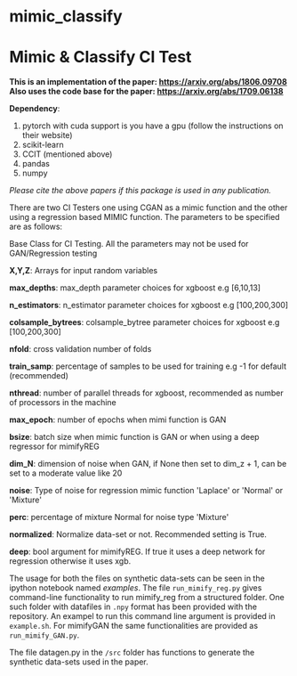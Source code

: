 # mimic_classify
# Mimic &amp; Classify CI Test

__This is an implementation of the paper: https://arxiv.org/abs/1806.09708__
__Also uses the code base for the paper: https://arxiv.org/abs/1709.06138__

__Dependency__:
1. pytorch with cuda support is you have a gpu (follow the instructions on their website)
2. scikit-learn
3. CCIT (mentioned above)
4. pandas
5. numpy

_Please cite the above papers if this package is used in any publication._ 

There are two CI Testers one using CGAN as a mimic function and the other using a regression based MIMIC function. The parameters to be specified are as follows:


Base Class for CI Testing. All the parameters may not be used for GAN/Regression testing
    

__X,Y,Z__: Arrays for input random variables

__max_depths__: max_depth parameter choices for xgboost e.g [6,10,13]

__n_estimators__: n_estimator parameter choices for xgboost e.g [100,200,300]

__colsample_bytrees__: colsample_bytree parameter choices for xgboost e.g [100,200,300]

__nfold__: cross validation number of folds

__train_samp__: percentage of samples to be used for training e.g -1 for default (recommended)

__nthread__: number of parallel threads for xgboost, recommended as number of processors in the machine

__max_epoch__: number of epochs when mimi function is GAN

__bsize__: batch size when mimic function is GAN or when using a deep regressor for mimifyREG

__dim_N__: dimension of noise when GAN, if None then set to dim_z + 1, can be set to a moderate value like 20

__noise__: Type of noise for regression mimic function 'Laplace' or 'Normal' or 'Mixture'

__perc__: percentage of mixture Normal for noise type 'Mixture'


__normalized__: Normalize data-set or not. Recommended setting is True. 

__deep__: bool argument for mimifyREG. If true it uses a deep network for regression otherwise it uses xgb.


The usage for both the files on synthetic data-sets can be seen in the ipython notebook named _examples_. The file `run_mimify_reg.py` gives command-line functionality to run mimify_reg from a structured folder. One such folder with datafiles in `.npy` format has been provided with the repository. An exampel to run this command line argument is provided in `example.sh`.  For mimifyGAN the same functionalities are provided as `run_mimify_GAN.py`. 


The file datagen.py in the `/src` folder has functions to generate the synthetic data-sets used in the paper. 
